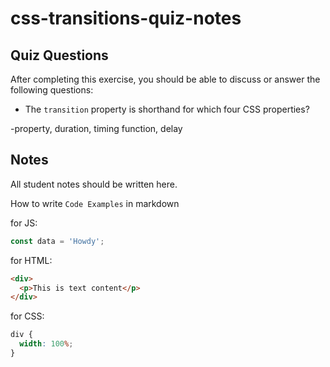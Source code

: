 # css-transitions-quiz-notes

## Quiz Questions

After completing this exercise, you should be able to discuss or answer the following questions:

- The `transition` property is shorthand for which four CSS properties?

-property, duration, timing function, delay

## Notes

All student notes should be written here.

How to write `Code Examples` in markdown

for JS:

```javascript
const data = 'Howdy';
```

for HTML:

```html
<div>
  <p>This is text content</p>
</div>
```

for CSS:

```css
div {
  width: 100%;
}
```
